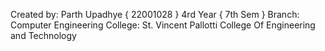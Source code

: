 Created by: Parth Upadhye { 22001028 } 4rd Year { 7th Sem }
Branch: Computer Engineering
College: St. Vincent Pallotti College Of Engineering and Technology
